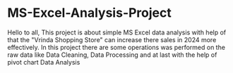 # MS-Excel-Analysis-Project
Hello to all,
      This project is about simple MS Excel data analysis with help of that the "Vrinda Shopping Store" can increase there sales in 2024 more effectively.
      In this project there are some operations was performed on the raw data like Data Cleaning, Data Processing and at last with the help of pivot chart Data Analysis
